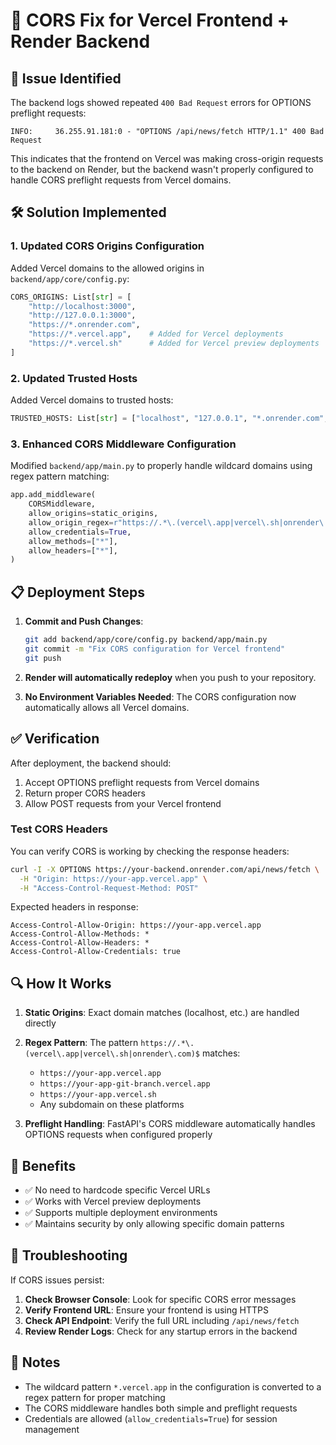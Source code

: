 # 🔧 CORS Fix for Vercel Frontend + Render Backend

## 🚨 Issue Identified

The backend logs showed repeated `400 Bad Request` errors for OPTIONS preflight requests:
```
INFO:     36.255.91.181:0 - "OPTIONS /api/news/fetch HTTP/1.1" 400 Bad Request
```

This indicates that the frontend on Vercel was making cross-origin requests to the backend on Render, but the backend wasn't properly configured to handle CORS preflight requests from Vercel domains.

## 🛠️ Solution Implemented

### 1. Updated CORS Origins Configuration
Added Vercel domains to the allowed origins in `backend/app/core/config.py`:
```python
CORS_ORIGINS: List[str] = [
    "http://localhost:3000", 
    "http://127.0.0.1:3000", 
    "https://*.onrender.com",
    "https://*.vercel.app",    # Added for Vercel deployments
    "https://*.vercel.sh"      # Added for Vercel preview deployments
]
```

### 2. Updated Trusted Hosts
Added Vercel domains to trusted hosts:
```python
TRUSTED_HOSTS: List[str] = ["localhost", "127.0.0.1", "*.onrender.com", "*.vercel.app", "*.vercel.sh"]
```

### 3. Enhanced CORS Middleware Configuration
Modified `backend/app/main.py` to properly handle wildcard domains using regex pattern matching:
```python
app.add_middleware(
    CORSMiddleware,
    allow_origins=static_origins,
    allow_origin_regex=r"https://.*\.(vercel\.app|vercel\.sh|onrender\.com)$",
    allow_credentials=True,
    allow_methods=["*"],
    allow_headers=["*"],
)
```

## 📋 Deployment Steps

1. **Commit and Push Changes**:
   ```bash
   git add backend/app/core/config.py backend/app/main.py
   git commit -m "Fix CORS configuration for Vercel frontend"
   git push
   ```

2. **Render will automatically redeploy** when you push to your repository.

3. **No Environment Variables Needed**: The CORS configuration now automatically allows all Vercel domains.

## ✅ Verification

After deployment, the backend should:
1. Accept OPTIONS preflight requests from Vercel domains
2. Return proper CORS headers
3. Allow POST requests from your Vercel frontend

### Test CORS Headers
You can verify CORS is working by checking the response headers:
```bash
curl -I -X OPTIONS https://your-backend.onrender.com/api/news/fetch \
  -H "Origin: https://your-app.vercel.app" \
  -H "Access-Control-Request-Method: POST"
```

Expected headers in response:
```
Access-Control-Allow-Origin: https://your-app.vercel.app
Access-Control-Allow-Methods: *
Access-Control-Allow-Headers: *
Access-Control-Allow-Credentials: true
```

## 🔍 How It Works

1. **Static Origins**: Exact domain matches (localhost, etc.) are handled directly
2. **Regex Pattern**: The pattern `https://.*\.(vercel\.app|vercel\.sh|onrender\.com)$` matches:
   - `https://your-app.vercel.app`
   - `https://your-app-git-branch.vercel.app`
   - `https://your-app.vercel.sh`
   - Any subdomain on these platforms

3. **Preflight Handling**: FastAPI's CORS middleware automatically handles OPTIONS requests when configured properly

## 🚀 Benefits

- ✅ No need to hardcode specific Vercel URLs
- ✅ Works with Vercel preview deployments
- ✅ Supports multiple deployment environments
- ✅ Maintains security by only allowing specific domain patterns

## 🐛 Troubleshooting

If CORS issues persist:

1. **Check Browser Console**: Look for specific CORS error messages
2. **Verify Frontend URL**: Ensure your frontend is using HTTPS
3. **Check API Endpoint**: Verify the full URL including `/api/news/fetch`
4. **Review Render Logs**: Check for any startup errors in the backend

## 📝 Notes

- The wildcard pattern `*.vercel.app` in the configuration is converted to a regex pattern for proper matching
- The CORS middleware handles both simple and preflight requests
- Credentials are allowed (`allow_credentials=True`) for session management
